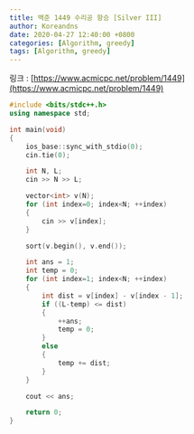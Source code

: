 ```yaml
---
title: 백준 1449 수리공 항승 [Silver III]
author: Koreandns
date: 2020-04-27 12:40:00 +0800
categories: [Algorithm, greedy]
tags: [Algorithm, greedy]
---
```




링크 : [https://www.acmicpc.net/problem/1449](https://www.acmicpc.net/problem/1449)



```c++
#include <bits/stdc++.h>
using namespace std;

int main(void)
{
	ios_base::sync_with_stdio(0);
	cin.tie(0);

	int N, L;
	cin >> N >> L;

	vector<int> v(N);
	for (int index=0; index<N; ++index)
	{
		cin >> v[index];
	}

	sort(v.begin(), v.end());

	int ans = 1;
	int temp = 0;
	for (int index=1; index<N; ++index)
	{
		int dist = v[index] - v[index - 1];
		if ((L-temp) <= dist)
		{
			++ans;
			temp = 0;
		}
		else
		{
			temp += dist;
		}
	}

	cout << ans;

	return 0;
}
```

